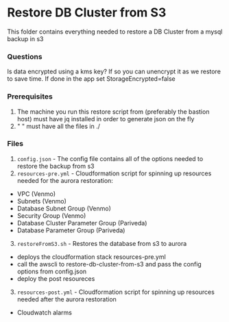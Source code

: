 # Restore DB Cluster from S3
This folder contains everything needed to restore a DB Cluster from a mysql backup in s3

### Questions
Is data encrypted using a kms key?  If so you can unencrypt it as we restore to save time.  If done in the app set StorageEncrypted=false

### Prerequisites
1. The machine you run this restore script from (preferably the bastion host) must have jq installed in order to generate json on the fly
2. " " must have all the files in ./ 

### Files
1. `config.json` - The config file contains all of the options needed to restore the backup from s3
2. `resources-pre.yml` - Cloudformation script for spinning up resources needed for the aurora restoration:
  - VPC (Venmo)
  - Subnets (Venmo)
  - Database Subnet Group (Venmo)
  - Security Group (Venmo)
  - Database Cluster Parameter Group (Pariveda)
  - Database Parameter Group (Pariveda)

3. `restoreFromS3.sh` - Restores the database from s3 to aurora
  - deploys the cloudformation stack resources-pre.yml
  - call the awscli to restore-db-cluster-from-s3 and pass the config options from config.json
  - deploy the post resoureces

3. `resources-post.yml` - Cloudformation script for spinning up resources needed after the aurora restoration
  - Cloudwatch alarms
